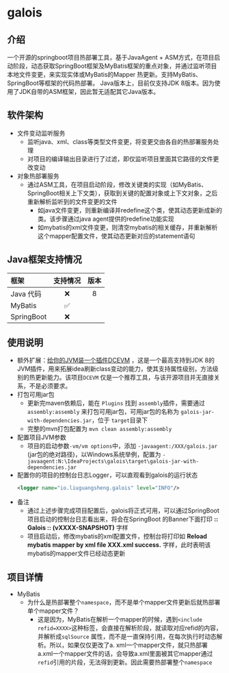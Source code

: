 # galois

## 介绍

一个开源的springboot项目热部署工具，基于JavaAgent +
ASM方式，在项目启动阶段，动态获取SpringBoot框架及MyBatis框架的重点对象，并通过监听项目本地文件变更，来实现实体或MyBatis的Mapper
热更新。支持MyBatis、SpringBoot等框架的代码热部署。
Java版本上，目前仅支持JDK 8版本。因为使用了JDK自带的ASM框架，因此暂无适配其它Java版本。

## 软件架构

+ 文件变动监听服务
    + 监听java、xml、class等类型文件变更，将变更交由各自的热部署服务处理
    + 对项目的编译输出目录进行了过滤，即仅监听项目里面其它路径的文件更改变动
+ 对象热部署服务
    + 通过ASM工具，在项目启动阶段，修改关键类的实现（如MyBatis、SpringBoot相关上下文类），获取到关键的配置对象或上下文对象，之后重新解析监听到的文件变更的文件
        + 如java文件变更，则重新编译并redefine这个类，使其动态更新成新的类。该步骤通过java agent提供的redefine功能实现
        + 如mybatis的xml文件变更，则清空mybatis的相关缓存，并重新解析这个mapper配置文件，使其动态更新对应的statement语句

## Java框架支持情况

| 框架         | 支持情况 | 版本 |
|:-----------|:----:|:--:|
| Java 代码    |  ❌   | 8  |
| MyBatis    |  ✅   |    |
| SpringBoot |  ❌   |    |

## 使用说明

+ 额外扩展：[给你的JVM装一个插件DCEVM](https://blog.csdn.net/NEWCIH/article/details/129093034?spm=1001.2014.3001.5501)
  ，这是一个最高支持到JDK 8的JVM插件，用来拓展idea刷新class变动的能力，使其支持属性级别，方法级别的热更新能力。该项目`DCEVM`
  仅是一个推荐工具，与该开源项目并无直接关系，不是必须要求。
+ 打包可用jar包
    + 更新完maven依赖后，能在 `Plugins` 找到 `assembly`插件，需要通过 `assembly:assembly`
      来打包可用jar包，可用jar包的名称为 `galois-jar-with-dependencies.jar`，位于 `target`目录下
    + 完整的mvn打包配置为 `mvn clean assembly:assembly`
+ 配置项目JVM参数
    + 项目的启动参数`-vm/vm options`中，添加 `-javaagent:/XXX/galois.jar` (jar包的绝对路径)，以Windows系统举例，配置为
      `-javaagent:N:\IdeaProjects\galois\target\galois-jar-with-dependencies.jar`
+ 配置你的项目的控制台日志Logger，可以直观看到galois的运行状态
   ```xml
   <logger name="io.liuguangsheng.galois" level="INFO"/>
   ```   
+ 备注
    + 通过上述步骤完成项目配置后，galois将正式可用，可以通过SpringBoot项目启动的控制台日志看出来，将会在SpringBoot
      的Banner下面打印 **:: Galois ::    (vXXXX-SNAPSHOT)** 字样
    + 项目启动后，修改mybatis的xml配置文件，控制台将打印如 **Reload mybatis mapper by xml file XXX.xml success.**
      字样，此时表明该mybatis的mapper文件已经动态更新

## 项目详情

+ MyBatis
    + 为什么是热部署整个`namespace`，而不是单个mapper文件更新后就热部署单个mapper文件？
        + 这是因为，MyBatis在解析一个mapper的时候，遇到`<include
          refid=XXXX>`这种标签，会直接在解析阶段，就读取对应refid的内容，并解析成`sqlSource`
          属性，而不是一直保持引用，在每次执行时动态解析。所以，如果仅仅更改了a.
          xml一个mapper文件，就只热部署a.xml一个mapper文件的话，会导致a.xml里面被其它mapper通过`refid`引用的片段，无法得到更新。因此需要热部署整个`namespace`


